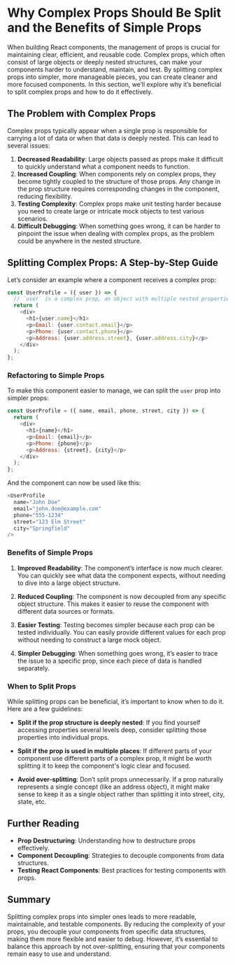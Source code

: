 # Why Complex Props Should Be Split and the Benefits of Simple Props

When building React components, the management of props is crucial for maintaining clear, efficient, and reusable code. Complex props, which often consist of large objects or deeply nested structures, can make your components harder to understand, maintain, and test. By splitting complex props into simpler, more manageable pieces, you can create cleaner and more focused components. In this section, we’ll explore why it’s beneficial to split complex props and how to do it effectively.

## The Problem with Complex Props

Complex props typically appear when a single prop is responsible for carrying a lot of data or when that data is deeply nested. This can lead to several issues:

1. **Decreased Readability**: Large objects passed as props make it difficult to quickly understand what a component needs to function.
2. **Increased Coupling**: When components rely on complex props, they become tightly coupled to the structure of those props. Any change in the prop structure requires corresponding changes in the component, reducing flexibility.
3. **Testing Complexity**: Complex props make unit testing harder because you need to create large or intricate mock objects to test various scenarios.
4. **Difficult Debugging**: When something goes wrong, it can be harder to pinpoint the issue when dealing with complex props, as the problem could be anywhere in the nested structure.

## Splitting Complex Props: A Step-by-Step Guide

Let’s consider an example where a component receives a complex prop:

```javascript
const UserProfile = ({ user }) => {
  // `user` is a complex prop, an object with multiple nested properties
  return (
    <div>
      <h1>{user.name}</h1>
      <p>Email: {user.contact.email}</p>
      <p>Phone: {user.contact.phone}</p>
      <p>Address: {user.address.street}, {user.address.city}</p>
    </div>
  );
};
```

### Refactoring to Simple Props

To make this component easier to manage, we can split the `user` prop into simpler props:

```javascript
const UserProfile = ({ name, email, phone, street, city }) => {
  return (
    <div>
      <h1>{name}</h1>
      <p>Email: {email}</p>
      <p>Phone: {phone}</p>
      <p>Address: {street}, {city}</p>
    </div>
  );
};
```

And the component can now be used like this:

```javascript
<UserProfile
  name="John Doe"
  email="john.doe@example.com"
  phone="555-1234"
  street="123 Elm Street"
  city="Springfield"
/>
```

### Benefits of Simple Props

1. **Improved Readability**: The component’s interface is now much clearer. You can quickly see what data the component expects, without needing to dive into a large object structure.
   
2. **Reduced Coupling**: The component is now decoupled from any specific object structure. This makes it easier to reuse the component with different data sources or formats.

3. **Easier Testing**: Testing becomes simpler because each prop can be tested individually. You can easily provide different values for each prop without needing to construct a large mock object.

4. **Simpler Debugging**: When something goes wrong, it’s easier to trace the issue to a specific prop, since each piece of data is handled separately.

### When to Split Props

While splitting props can be beneficial, it’s important to know when to do it. Here are a few guidelines:

- **Split if the prop structure is deeply nested**: If you find yourself accessing properties several levels deep, consider splitting those properties into individual props.
  
- **Split if the prop is used in multiple places**: If different parts of your component use different parts of a complex prop, it might be worth splitting it to keep the component's logic clear and focused.

- **Avoid over-splitting**: Don’t split props unnecessarily. If a prop naturally represents a single concept (like an address object), it might make sense to keep it as a single object rather than splitting it into street, city, state, etc.

## Further Reading

- **Prop Destructuring**: Understanding how to destructure props effectively.
- **Component Decoupling**: Strategies to decouple components from data structures.
- **Testing React Components**: Best practices for testing components with props.
  
## Summary

Splitting complex props into simpler ones leads to more readable, maintainable, and testable components. By reducing the complexity of your props, you decouple your components from specific data structures, making them more flexible and easier to debug. However, it’s essential to balance this approach by not over-splitting, ensuring that your components remain easy to use and understand.